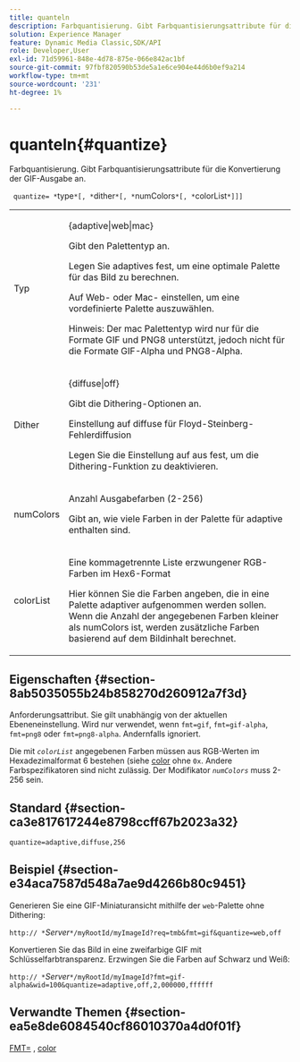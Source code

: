 ```yaml
---
title: quanteln
description: Farbquantisierung. Gibt Farbquantisierungsattribute für die Konvertierung der GIF-Ausgabe an.
solution: Experience Manager
feature: Dynamic Media Classic,SDK/API
role: Developer,User
exl-id: 71d59961-848e-4d78-875e-066e842ac1bf
source-git-commit: 97fbf820590b53de5a1e6ce904e44d6b0ef9a214
workflow-type: tm+mt
source-wordcount: '231'
ht-degree: 1%

---
```


# quanteln{#quantize}

Farbquantisierung. Gibt Farbquantisierungsattribute für die Konvertierung der GIF-Ausgabe an.

` quantize= *`type`*[, *`dither`*[, *`numColors`*[, *`colorList`*]]]`

<table id="table_A669A9058C8043A5BAE80B03A13B015B"> 
 <tbody> 
  <tr> 
   <td colname="col1"> <p> <span class="codeph"> <span class="varname"> Typ </span> </span> </p> </td> 
   <td colname="col2"> <p> <span class="codeph"> {adaptive|web|mac} </span> </p> <p>Gibt den Palettentyp an. </p> <p>Legen Sie <span class="codeph"> adaptives </span> fest, um eine optimale Palette für das Bild zu berechnen. </p> <p>Auf <span class="codeph"> Web-</span> oder <span class="codeph"> Mac-</span> einstellen, um eine vordefinierte Palette auszuwählen. </p> <p> <p>Hinweis: Der <span class="codeph"> mac </span> Palettentyp wird nur für die Formate GIF und PNG8 unterstützt, jedoch nicht für die Formate GIF-Alpha und PNG8-Alpha.</p> </p> </td> 
  </tr> 
  <tr> 
   <td colname="col1"> <p> <span class="codeph"> <span class="varname"> Dither </span> </span> </p> </td> 
   <td colname="col2"> <p> <span class="codeph"> {diffuse|off} </span> </p> <p>Gibt die Dithering-Optionen an. </p> <p>Einstellung auf <span class="codeph"> diffuse </span> für Floyd-Steinberg-Fehlerdiffusion </p> <p>Legen Sie die Einstellung auf <span class="codeph"> aus </span> fest, um die Dithering-Funktion zu deaktivieren.</p> </td> 
  </tr> 
  <tr> 
   <td colname="col1"> <p> <span class="codeph"> <span class="varname"> numColors </span> </span> </p> </td> 
   <td colname="col2"> <p>Anzahl Ausgabefarben (2-256) </p> <p>Gibt an, wie viele Farben in der <span class="codeph"> Palette für adaptive </span> enthalten sind.</p> </td> 
  </tr> 
  <tr> 
   <td colname="col1"> <p> <span class="codeph"> <span class="varname"> colorList </span> </span> </p> </td> 
   <td colname="col2"> <p>Eine kommagetrennte Liste erzwungener RGB-Farben im Hex6-Format </p> <p>Hier können Sie die Farben angeben, die in eine <span class="codeph"> Palette adaptiver </span> aufgenommen werden sollen. Wenn die Anzahl der angegebenen Farben kleiner als <span class="codeph"> <span class="varname"> numColors </span> </span> ist, werden zusätzliche Farben basierend auf dem Bildinhalt berechnet.</p> </td> 
  </tr> 
 </tbody> 
</table>

## Eigenschaften {#section-8ab5035055b24b858270d260912a7f3d}

Anforderungsattribut. Sie gilt unabhängig von der aktuellen Ebeneneinstellung. Wird nur verwendet, wenn `fmt=gif`, `fmt=gif-alpha`, `fmt=png8` oder `fmt=png8-alpha`. Andernfalls ignoriert.

Die mit *`colorList`* angegebenen Farben müssen aus RGB-Werten im Hexadezimalformat 6 bestehen (siehe [color](/help/aem-is-ir-api/is-api/http-ref/image-serving-api-ref/c-http-protocol-reference/c-command-reference/r-color-commandref.md) ohne `0x`. Andere Farbspezifikatoren sind nicht zulässig. Der Modifikator *`numColors`* muss 2-256 sein.

## Standard {#section-ca3e817617244e8798ccff67b2023a32}

`quantize=adaptive,diffuse,256`

## Beispiel {#section-e34aca7587d548a7ae9d4266b80c9451}

Generieren Sie eine GIF-Miniaturansicht mithilfe der `web`-Palette ohne Dithering:

`http:// *`*Server*`*/myRootId/myImageId?req=tmb&fmt=gif&quantize=web,off`

Konvertieren Sie das Bild in eine zweifarbige GIF mit Schlüsselfarbtransparenz. Erzwingen Sie die Farben auf Schwarz und Weiß:

`http:// *`*Server*`*/myRootId/myImageId?fmt=gif-alpha&wid=100&quantize=adaptive,off,2,000000,ffffff`

## Verwandte Themen {#section-ea5e8de6084540cf86010370a4d0f01f}

[FMT=](../../../../../is-api/http-ref/image-serving-api-ref/c-http-protocol-reference/c-command-reference/r-is-http-fmt.md#reference-cdf10043423b45ba9fe15157fb3ae37a) , [color](/help/aem-is-ir-api/is-api/http-ref/image-serving-api-ref/c-http-protocol-reference/c-data-types/r-is-http-color.md)
